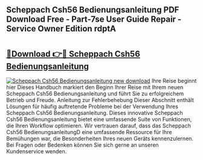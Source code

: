 ## Scheppach Csh56 Bedienungsanleitung PDF Download Free - Part-7se User Guide Repair - Service Owner Edition rdptA

# <h2><a href="http://df5gpb1.blite.top/?on=Scheppach+Csh56+Bedienungsanleitung">🔗Download 👉🔴 Scheppach Csh56 Bedienungsanleitung</a></h2>

[![Scheppach Csh56 Bedienungsanleitung new download](https://i.imgur.com/lujVjoI.png)](http://df5gpb1.blite.top/?on=Scheppach+Csh56+Bedienungsanleitung)
Ihre Reise beginnt hier Dieses Handbuch markiert den Beginn Ihrer Reise mit Ihrem neuen Scheppach Csh56 Bedienungsanleitung und führt Sie zu erfolgreichem Betrieb und Freude. Anleitung zur Fehlerbehebung Dieser Abschnitt enthält Lösungen für häufig auftretende Probleme bei der Verwendung Ihres Scheppach Csh56 Bedienungsanleitung. Dieses innovative Scheppach Csh56 Bedienungsanleitung bietet eine umfassende Suite von Funktionen, die Ihren Workflow optimieren. Wir vertrauen darauf, dass das Scheppach Csh56 BedienungsanleitungD eine umfassende Ressource für Ihre Bemühungen war, die Besonderheiten Ihres neuen Geräts kennenzulernen. Bei Fragen oder Bedenken können Sie sich gerne an unseren Kundenservice wenden.

